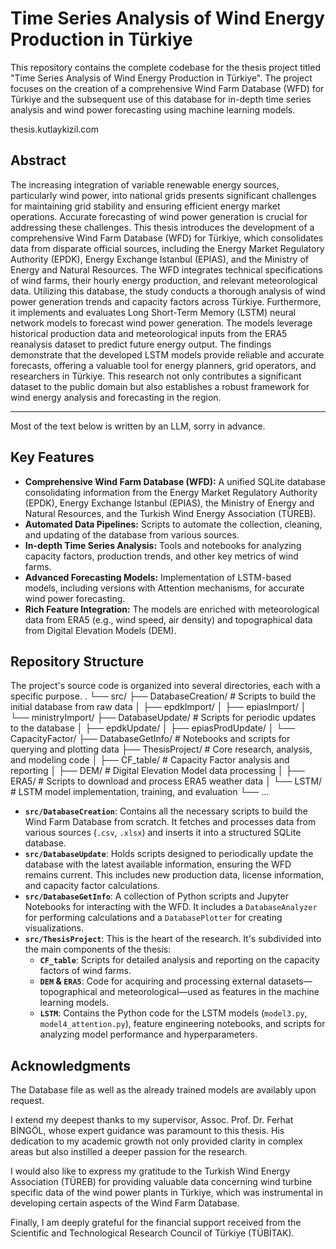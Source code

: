 # Time Series Analysis of Wind Energy Production in Türkiye

This repository contains the complete codebase for the thesis project titled "Time Series Analysis of Wind Energy Production in Türkiye". The project focuses on the creation of a comprehensive Wind Farm Database (WFD) for Türkiye and the subsequent use of this database for in-depth time series analysis and wind power forecasting using machine learning models.

thesis.kutlaykizil.com

## Abstract

The increasing integration of variable renewable energy sources, particularly wind power, into national grids presents significant challenges for maintaining grid stability and ensuring efficient energy market operations. Accurate forecasting of wind power generation is crucial for addressing these challenges. This thesis introduces the development of a comprehensive Wind Farm Database (WFD) for Türkiye, which consolidates data from disparate official sources, including the Energy Market Regulatory Authority (EPDK), Energy Exchange Istanbul (EPIAS), and the Ministry of Energy and Natural Resources. The WFD integrates technical specifications of wind farms, their hourly energy production, and relevant meteorological data. Utilizing this database, the study conducts a thorough analysis of wind power generation trends and capacity factors across Türkiye. Furthermore, it implements and evaluates Long Short-Term Memory (LSTM) neural network models to forecast wind power generation. The models leverage historical production data and meteorological inputs from the ERA5 reanalysis dataset to predict future energy output. The findings demonstrate that the developed LSTM models provide reliable and accurate forecasts, offering a valuable tool for energy planners, grid operators, and researchers in Türkiye. This research not only contributes a significant dataset to the public domain but also establishes a robust framework for wind energy analysis and forecasting in the region.

---
Most of the text below is written by an LLM, sorry in advance.

## Key Features

* **Comprehensive Wind Farm Database (WFD):** A unified SQLite database consolidating information from the Energy Market Regulatory Authority (EPDK), Energy Exchange Istanbul (EPIAS), the Ministry of Energy and Natural Resources, and the Turkish Wind Energy Association (TÜREB).
* **Automated Data Pipelines:** Scripts to automate the collection, cleaning, and updating of the database from various sources.
* **In-depth Time Series Analysis:** Tools and notebooks for analyzing capacity factors, production trends, and other key metrics of wind farms.
* **Advanced Forecasting Models:** Implementation of LSTM-based models, including versions with Attention mechanisms, for accurate wind power forecasting.
* **Rich Feature Integration:** The models are enriched with meteorological data from ERA5 (e.g., wind speed, air density) and topographical data from Digital Elevation Models (DEM).

## Repository Structure

The project's source code is organized into several directories, each with a specific purpose.
.
└── src/
├── DatabaseCreation/      # Scripts to build the initial database from raw data
│   ├── epdkImport/
│   ├── epiasImport/
│   └── ministryImport/
├── DatabaseUpdate/        # Scripts for periodic updates to the database
│   ├── epdkUpdate/
│   ├── epiasProdUpdate/
│   └── CapacityFactor/
├── DatabaseGetInfo/       # Notebooks and scripts for querying and plotting data
├── ThesisProject/         # Core research, analysis, and modeling code
│   ├── CF_table/          # Capacity Factor analysis and reporting
│   ├── DEM/               # Digital Elevation Model data processing
│   ├── ERA5/              # Scripts to download and process ERA5 weather data
│   └── LSTM/              # LSTM model implementation, training, and evaluation
└── ...


* **`src/DatabaseCreation`**: Contains all the necessary scripts to build the Wind Farm Database from scratch. It fetches and processes data from various sources (`.csv`, `.xlsx`) and inserts it into a structured SQLite database.
* **`src/DatabaseUpdate`**: Holds scripts designed to periodically update the database with the latest available information, ensuring the WFD remains current. This includes new production data, license information, and capacity factor calculations.
* **`src/DatabaseGetInfo`**: A collection of Python scripts and Jupyter Notebooks for interacting with the WFD. It includes a `DatabaseAnalyzer` for performing calculations and a `DatabasePlotter` for creating visualizations.
* **`src/ThesisProject`**: This is the heart of the research. It's subdivided into the main components of the thesis:
    * **`CF_table`**: Scripts for detailed analysis and reporting on the capacity factors of wind farms.
    * **`DEM` & `ERA5`**: Code for acquiring and processing external datasets—topographical and meteorological—used as features in the machine learning models.
    * **`LSTM`**: Contains the Python code for the LSTM models (`model3.py`, `model4_attention.py`), feature engineering notebooks, and scripts for analyzing model performance and hyperparameters.

## Acknowledgments

The Database file as well as the already trained models are availably upon request. 
 
I extend my deepest thanks to my supervisor, Assoc. Prof. Dr. Ferhat BİNGÖL, whose expert guidance was paramount to this thesis. His dedication to my academic growth not only provided clarity in complex areas but also instilled a deeper passion for the research.

I would also like to express my gratitude to the Turkish Wind Energy Association (TÜREB) for providing valuable data concerning wind turbine specific data of the wind power plants in Türkiye, which was instrumental in developing certain aspects of the Wind Farm Database.

Finally, I am deeply grateful for the financial support received from the Scientific and Technological Research Council of Türkiye (TÜBİTAK).
